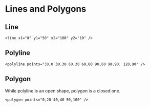 # Lines and Polygons

## Line

```
<line x1="0" y1="50" x2="100" y2="10" />
```

## Polyline

```
<polyline points="30,0 30,30 60,30 60,60 90,60 90,90, 120,90" />
```

## Polygon

While polyline is an open shape, polygon is a closed one.

```
<polygon points="0,20 40,40 50,100" />
```